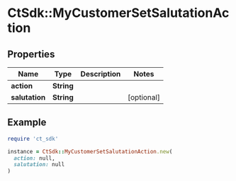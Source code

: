 # CtSdk::MyCustomerSetSalutationAction

## Properties

| Name | Type | Description | Notes |
| ---- | ---- | ----------- | ----- |
| **action** | **String** |  |  |
| **salutation** | **String** |  | [optional] |

## Example

```ruby
require 'ct_sdk'

instance = CtSdk::MyCustomerSetSalutationAction.new(
  action: null,
  salutation: null
)
```

